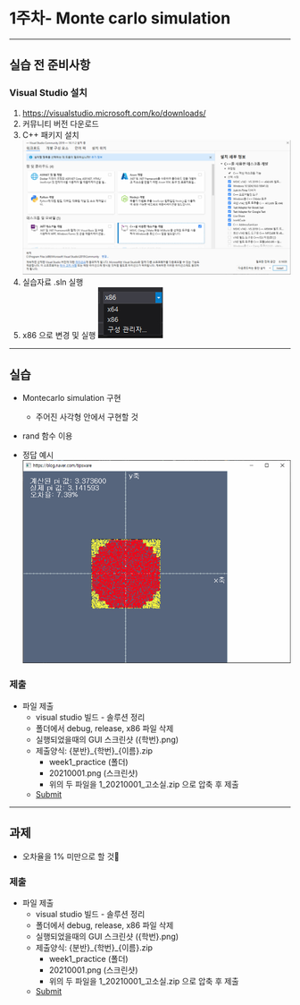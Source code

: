 # 1주차- Monte carlo simulation

---

## 실습 전 준비사항
### Visual Studio 설치
1. https://visualstudio.microsoft.com/ko/downloads/
2. 커뮤니티 버전 다운로드
3. C++ 패키지 설치 ![workload](./img/workload.png)
4. 실습자료 .sln 실행
5. x86 으로 변경 및 실행 ![x86](./img/x86.png)

---
## 실습
- Montecarlo simulation 구현
    - 주어진 사각형 안에서 구현할 것
- rand 함수 이용

- 정답 예시 ![practice](./img/practice.png)
### 제출
- 파일 제출
    - visual studio 빌드 - 솔루션 정리
    - 폴더에서 debug, release, x86 파일 삭제
    - 실행되었을때의 GUI 스크린샷 ({학번}.png)
    - 제출양식: {분반}\_{학번}\_{이름}.zip 
        - week1_practice (폴더)
        - 20210001.png (스크린샷)
        - 위의 두 파일을 1_20210001_고소실.zip 으로 압축 후 제출
    - [Submit]()
---
## 과제
- 오차율을 1% 미만으로 할 것

### 제출
- 파일 제출
    - visual studio 빌드 - 솔루션 정리
    - 폴더에서 debug, release, x86 파일 삭제
    - 실행되었을때의 GUI 스크린샷 ({학번}.png)
    - 제출양식: {분반}\_{학번}\_{이름}.zip 
        - week1_practice (폴더)
        - 20210001.png (스크린샷)
        - 위의 두 파일을 1_20210001_고소실.zip 으로 압축 후 제출
    - [Submit]()